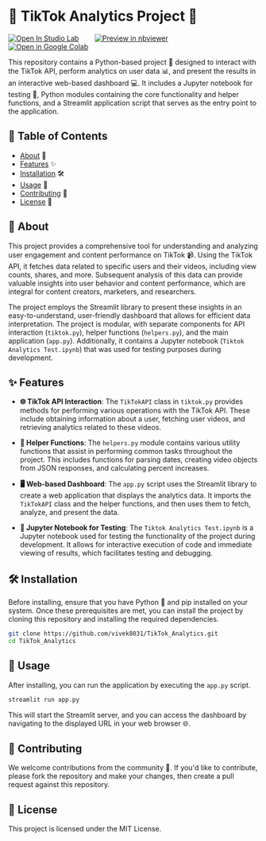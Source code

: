 # 🎉 TikTok Analytics Project 🎉

[![Open In Studio Lab](https://studiolab.sagemaker.aws/studiolab.svg)](https://studiolab.sagemaker.aws/import/github/vivek7208/TikTokAnalytics/blob/master/Tiktok%20Analytics%20Test.ipynb)
&nbsp;&nbsp;&nbsp;&nbsp;&nbsp;&nbsp;
[![Preview in nbviewer](https://img.shields.io/badge/render-nbviewer-orange.svg)](https://nbviewer.jupyter.org/github/vivek7208/TikTokAnalytics/blob/master/Tiktok%20Analytics%20Test.ipynb)
&nbsp;&nbsp;&nbsp;&nbsp;&nbsp;&nbsp;
[![Open in Google Colab](https://colab.research.google.com/assets/colab-badge.svg)](https://colab.research.google.com/github/vivek7208/TikTokAnalytics/blob/master/Tiktok%20Analytics%20Test.ipynb)

This repository contains a Python-based project 🐍 designed to interact with the TikTok API, perform analytics on user data 📊, and present the results in an interactive web-based dashboard 💻. It includes a Jupyter notebook for testing 🧪, Python modules containing the core functionality and helper functions, and a Streamlit application script that serves as the entry point to the application.


## 📝 Table of Contents

- [About](#about) 📖
- [Features](#features) ✨
- [Installation](#installation) 🛠️
- [Usage](#usage) 🚀
- [Contributing](#contributing) 🤝
- [License](#license) 📜

## 📖 About

This project provides a comprehensive tool for understanding and analyzing user engagement and content performance on TikTok 📹. Using the TikTok API, it fetches data related to specific users and their videos, including view counts, shares, and more. Subsequent analysis of this data can provide valuable insights into user behavior and content performance, which are integral for content creators, marketers, and researchers.

The project employs the Streamlit library to present these insights in an easy-to-understand, user-friendly dashboard that allows for efficient data interpretation. The project is modular, with separate components for API interaction (`tiktok.py`), helper functions (`helpers.py`), and the main application (`app.py`). Additionally, it contains a Jupyter notebook (`Tiktok Analytics Test.ipynb`) that was used for testing purposes during development.

## ✨ Features

- **🌐 TikTok API Interaction**: The `TikTokAPI` class in `tiktok.py` provides methods for performing various operations with the TikTok API. These include obtaining information about a user, fetching user videos, and retrieving analytics related to these videos.

- **🧰 Helper Functions**: The `helpers.py` module contains various utility functions that assist in performing common tasks throughout the project. This includes functions for parsing dates, creating video objects from JSON responses, and calculating percent increases.

- **🖥️ Web-based Dashboard**: The `app.py` script uses the Streamlit library to create a web application that displays the analytics data. It imports the `TikTokAPI` class and the helper functions, and then uses them to fetch, analyze, and present the data.

- **🔬 Jupyter Notebook for Testing**: The `Tiktok Analytics Test.ipynb` is a Jupyter notebook used for testing the functionality of the project during development. It allows for interactive execution of code and immediate viewing of results, which facilitates testing and debugging.

## 🛠️ Installation

Before installing, ensure that you have Python 🐍 and pip installed on your system. Once these prerequisites are met, you can install the project by cloning this repository and installing the required dependencies.

```bash
git clone https://github.com/vivek8031/TikTok_Analytics.git
cd TikTok_Analytics
```

## 🚀 Usage

After installing, you can run the application by executing the `app.py` script.

```bash
streamlit run app.py
```

This will start the Streamlit server, and you can access the dashboard by navigating to the displayed URL in your web browser 🌐.

## 🤝 Contributing

We welcome contributions from the community 👏. If you'd like to contribute, please fork the repository and make your changes, then create a pull request against this repository.

## 📜 License

This project is licensed under the MIT License.
